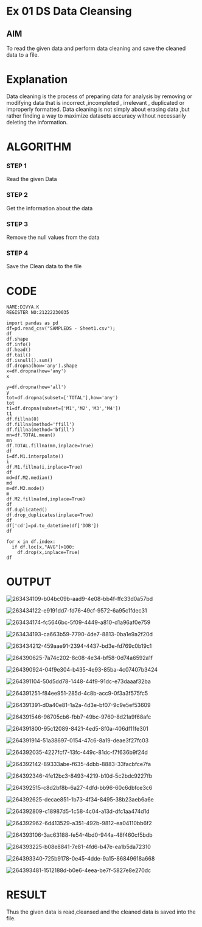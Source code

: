 # Ex 01 DS Data Cleansing


## AIM
To read the given data and perform data cleaning and save the cleaned data to a file. 

# Explanation
Data cleaning is the process of preparing data for analysis by removing or modifying data that is incorrect ,incompleted , irrelevant , duplicated or improperly formatted. 
Data cleaning is not simply about erasing data ,but rather finding a way to maximize datasets accuracy without necessarily deleting the information. 

# ALGORITHM
### STEP 1
Read the given Data
### STEP 2
Get the information about the data
### STEP 3
Remove the null values from the data
### STEP 4
Save the Clean data to the file

# CODE
```
NAME:DIVYA.K
REGISTER NO:21222230035
```
```
import pandas as pd
df=pd.read_csv("SAMPLEDS - Sheet1.csv");
df
df.shape
df.info()
df.head()
df.tail()
df.isnull().sum()
df.dropna(how='any').shape
x=df.dropna(how='any')
x

y=df.dropna(how='all')
y
tot=df.dropna(subset=['TOTAL'],how='any')
tot
t1=df.dropna(subset=['M1','M2','M3','M4'])
t1
df.fillna(0)
df.fillna(method='ffill')
df.fillna(method='bfill')
mn=df.TOTAL.mean()
mn
df.TOTAL.fillna(mn,inplace=True)
df
i=df.M1.interpolate()
i
df.M1.fillna(i,inplace=True)
df
md=df.M2.median()
md
m=df.M2.mode()
m
df.M2.fillna(md,inplace=True)
df
df.duplicated()
df.drop_duplicates(inplace=True)
df
df['cd']=pd.to_datetime(df['DOB'])
df

for x in df.index:
  if df.loc[x,"AVG"]>100:
    df.drop(x,inplace=True)
df
```

# OUTPUT

![263434109-b04bc09b-aad9-4e08-bb4f-ffc33d0a57bd](https://github.com/divyakumars/ODD2023-Datascience-Ex01/assets/119393621/6eeec873-af0b-4248-b8fc-f3975c88ab0f)

![263434122-e9191dd7-fd76-49cf-9572-6a95c1fdec31](https://github.com/divyakumars/ODD2023-Datascience-Ex01/assets/119393621/1899cc40-c197-4d06-ad60-ae951dab8c83)

![263434174-fc5646bc-5f09-4449-a810-d1a96af0e759](https://github.com/divyakumars/ODD2023-Datascience-Ex01/assets/119393621/56ffade7-e4c7-4130-80bb-742646290ca1)

![263434193-ca663b59-7790-4de7-8813-0ba1e9a2f20d](https://github.com/divyakumars/ODD2023-Datascience-Ex01/assets/119393621/d1701050-b7d1-4334-8274-29ebceacdd8c)

![263434212-459aae91-2394-4437-bd3e-fd769c0b19c1](https://github.com/divyakumars/ODD2023-Datascience-Ex01/assets/119393621/abf17bcc-8b02-43ed-b5e2-ec46cceace08)

![264390625-7a74c202-8c08-4e34-bf58-0d74a6592a1f](https://github.com/divyakumars/ODD2023-Datascience-Ex01/assets/119393621/9f1d9945-3a75-48b6-9969-0f645f0f9a01)

![264390924-04f9e304-b435-4e93-85ba-4c07407b3424](https://github.com/divyakumars/ODD2023-Datascience-Ex01/assets/119393621/1561db76-7be8-4948-b945-d9f65ce6cda8)


![264391104-50d5dd78-1448-44f9-91dc-e73daaaf32ba](https://github.com/divyakumars/ODD2023-Datascience-Ex01/assets/119393621/a651f845-aec8-4875-a4c8-dab447bba487)

![264391251-f84ee951-285d-4c8b-acc9-0f3a3f575fc5](https://github.com/divyakumars/ODD2023-Datascience-Ex01/assets/119393621/ceed69cd-f26c-4868-aae2-5cb82b33b16d)

![264391391-d0a40e81-1a2a-4d3e-bf07-9c9e5ef53609](https://github.com/divyakumars/ODD2023-Datascience-Ex01/assets/119393621/8b8d9e9a-0485-45a7-89aa-68da1df35bea)

![264391546-96705cb6-fbb7-49bc-9760-8d21a9f68afc](https://github.com/divyakumars/ODD2023-Datascience-Ex01/assets/119393621/ce631ac1-3ed7-4485-b11b-3385e1164b25)

![264391800-95c12089-8421-4ed5-8f0a-406df11fe301](https://github.com/divyakumars/ODD2023-Datascience-Ex01/assets/119393621/b0b4115f-5208-4fd7-a55e-f680a20f91cd)

![264391914-51a38697-0154-47c6-8a19-deae3f27fc03](https://github.com/divyakumars/ODD2023-Datascience-Ex01/assets/119393621/2826dce2-c665-41d5-b090-69def9ecb589)

![264392035-4227fcf7-13fc-449c-81dc-f7f636b9f24d](https://github.com/divyakumars/ODD2023-Datascience-Ex01/assets/119393621/97f6432f-49a0-4ae4-bb92-6c3d4378607c)

![264392142-89333abe-f635-4dbb-8883-33facbfce7fa](https://github.com/divyakumars/ODD2023-Datascience-Ex01/assets/119393621/3db60321-839d-4392-ba82-aa1c9eedbccb)

![264392346-4fe12bc3-8493-4219-b10d-5c2bdc9227fb](https://github.com/divyakumars/ODD2023-Datascience-Ex01/assets/119393621/bfe6b378-4712-4d2c-a090-4cf2c7190293)

![264392515-c8d2bf8b-6a27-4dfd-bb96-60c6dbfce3c6](https://github.com/divyakumars/ODD2023-Datascience-Ex01/assets/119393621/734feddc-fe57-4943-a0ec-02faf5fc29b6)

![264392625-decae851-1b73-4f34-8495-38b23aeb6a6e](https://github.com/divyakumars/ODD2023-Datascience-Ex01/assets/119393621/b065d903-8d9b-47cc-b649-7b42bf7718ea)

![264392809-c18987d5-1c58-4c04-a13d-dfc1aa474d1d](https://github.com/divyakumars/ODD2023-Datascience-Ex01/assets/119393621/175e9723-a316-456d-88d0-fca1f20939d2)

![264392962-6d413529-a351-492b-9812-ea04110bb6f2](https://github.com/divyakumars/ODD2023-Datascience-Ex01/assets/119393621/c53a1c35-4da4-45ae-9780-0c40c4943a50)

![264393106-3ac63188-fe54-4bd0-944a-48f460cf5bdb](https://github.com/divyakumars/ODD2023-Datascience-Ex01/assets/119393621/f75b8d86-28ed-4ff9-a32a-2792dd016707)

![264393225-b08e8841-7e81-4fd6-b47e-ea1b5da72310](https://github.com/divyakumars/ODD2023-Datascience-Ex01/assets/119393621/f3535dc5-820b-4f82-b59b-f63226c3230e)

![264393340-725b9178-0e45-4dde-9a15-86849618a668](https://github.com/divyakumars/ODD2023-Datascience-Ex01/assets/119393621/e0934743-0346-4b8d-88ec-f46d1f4fc4bf)

![264393481-1512188d-b0e6-4eea-be7f-5827e8e270dc](https://github.com/divyakumars/ODD2023-Datascience-Ex01/assets/119393621/c9422ce2-baeb-4e7e-b727-c007e9f3d80d)


# RESULT
Thus the given data is read,cleansed and the cleaned data is saved into the file.





  

